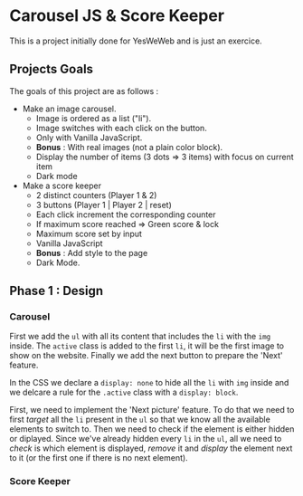# Carousel JS & Score Keeper

This is a project initially done for YesWeWeb and is just an exercice.


## Projects Goals

The goals of this project are as follows :

+ Make an image carousel. 
    + Image is ordered as a list ("li").
    + Image switches with each click on the button.
    + Only with Vanilla JavaScript.
    + **Bonus** : With real images (not a plain color block).
    + Display the number of items (3 dots => 3 items) with focus on current item
    + Dark mode
+ Make a score keeper
    + 2 distinct counters (Player 1 & 2)
    + 3 buttons (Player 1 | Player 2 | reset)
    + Each click increment the corresponding counter
    + If maximum score reached => Green score & lock
    + Maximum score set by input
    + Vanilla JavaScript
    + **Bonus** : Add style to the page
    + Dark Mode.

## Phase 1 : Design

### Carousel 

First we add the `ul` with all its content that includes the `li` with the `img` inside. The `active` class is added to the first `li`, it will be the first image to show on the website.
Finally we add the next button to prepare the 'Next' feature. 

In the CSS we declare a `display: none` to hide all the `li` with `img` inside and we delcare a rule for the `.active` class with a `display: block`. 

First, we need to implement the 'Next picture' feature. To do that we need to first *target* all the `li` present in the `ul` so that we know all the available elements to switch to. Then we need to check if the element is either hidden or diplayed. Since we've already hidden every `li` in the `ul`, all we need to *check* is which element is displayed, *remove* it and *display* the element next to it (or the first one if there is no next element). 

### Score Keeper


